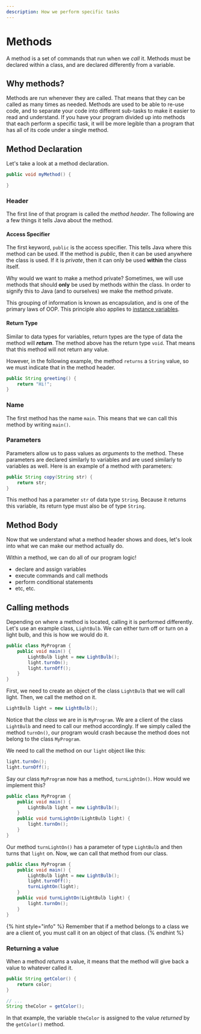 ```yaml
---
description: How we perform specific tasks
---
```


# Methods

A method is a set of commands that run when we _call_ it. Methods must be declared within a class, and are declared differently from a variable.

## Why methods?

Methods are run whenever they are called. That means that they can be called as many times as needed. Methods are used to be able to re-use code, and to separate your code into different sub-tasks to make it easier to read and understand. If you have your program divided up into methods that each perform a specific task, it will be more legible than a program that has all of its code under a single method.

## Method Declaration

Let's take a look at a method declaration.

```java
public void myMethod() {

}
```

### Header

The first line of that program is called the _method header_. The following are a few things it tells Java about the method.

#### Access Specifier

The first keyword, `public` is the access specifier. This tells Java where this method can be used. If the method is _public_, then it can be used anywhere the class is used. If it is _private_, then it can only be used **within** the class itself.

Why would we want to make a method private? Sometimes, we will use methods that should **only** be used by methods within the class. In order to signify this to Java \(and to ourselves\) we make the method private. 

This grouping of information is known as encapsulation, and is one of the primary laws of OOP. This principle also applies to [instance variables](classes.md#instance-variables).

#### Return Type

Similar to data types for variables, return types are the type of data the method will _**return**_. The method above has the return type `void`. That means that this method will not return any value.

However, in the following example, the method `returns` a `String` value, so we must indicate that in the method header.

```java
public String greeting() {
    return "Hi!";
}
```

### Name

The first method has the name `main`. This means that we can call this method by writing `main()`.

### Parameters

Parameters allow us to pass values as _arguments_ to the method. These parameters are declared similarly to variables and are used similarly to variables as well. Here is an example of a method with parameters:

```java
public String copy(String str) {
    return str;
}
```

This method has a parameter `str` of data type `String`. Because it returns this variable, its return type must also be of type `String`.

## Method Body

Now that we understand what a method header shows and does, let's look into what we can make our method actually do.

Within a method, we can do all of our program logic!

* declare and assign variables
* execute commands and call methods
* perform conditional statements
* etc, etc.

## Calling methods

Depending on where a method is located, calling it is performed differently. Let's use an example class, `LightBulb`. We can either turn off or turn on a light bulb, and this is how we would do it.

```java
public class MyProgram {
    public void main() {
        LightBulb light = new LightBulb();
        light.turnOn();
        light.turnOff();
    }
}
```

First, we need to create an object of the class `LightBulb` that we will call light. Then, we call the method on it.

```java
LightBulb light = new LightBulb();
```

Notice that the _class_ we are in is `MyProgram`. We are a client of the class `LightBulb` and need to call our method accordingly. If we simply called the method `turnOn()`, our program would crash because the method does not belong to the class `MyProgram`.

We need to call the method on our `light` object like this:

```java
light.turnOn();
light.turnOff();
```

Say our class `MyProgram` now has a method, `turnLightOn()`. How would we implement this?

```java
public class MyProgram {
    public void main() {
        LightBulb light = new LightBulb();
    }
    public void turnLightOn(LightBulb light) {
        light.turnOn();
    }
}
```

Our method `turnLightOn()` has a parameter of type `LightBulb` and then turns that `light` on. Now, we can call that method from our class.

```java
public class MyProgram {
    public void main() {
        LightBulb light = new LightBulb();
        light.turnOff();
        turnLightOn(light);
    }
    public void turnLightOn(LightBulb light) {
        light.turnOn();
    }
}
```

{% hint style="info" %}
Remember that if a method belongs to a class we are a client of, you must call it on an object of that class.
{% endhint %}

### Returning a value

When a method _returns_ a value, it means that the method will give back a value to whatever called it.

```java
public String getColor() {
    return color;
}

// ...
String theColor = getColor();
```

In that example, the variable `theColor` is assigned to the value _returned_ by the `getColor()` method.

